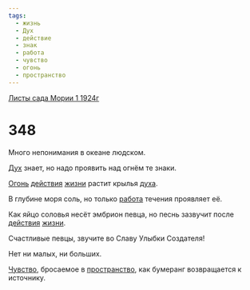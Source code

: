 ```yaml
---
tags:
  - жизнь
  - Дух
  - действие
  - знак
  - работа
  - чувство
  - огонь
  - пространство
---
```


[Листы сада Мории 1 1924г](/agni/1924)

# 348
Много непонимания в океане людском.   

[Дух](/tag/#Дух) знает, но надо проявить над огнём те знаки.   

[Огонь](/tag/#огонь) [действия](/tag/#действие) [жизни](/tag/#жизнь) растит крылья [духа](/tag/#Дух).   

В глубине моря соль, но только [работа](/tag/#работа) течения проявляет её.   

Как яйцо соловья несёт эмбрион певца, но песнь зазвучит после [действия](/tag/#действие) [жизни](/tag/#жизнь).   

Счастливые певцы, звучите во Славу Улыбки Создателя!   

Нет ни малых, ни больших.   

[Чувство](/tag/#чувство), бросаемое в [пространство](/tag/#пространство), как бумеранг возвращается к источнику.   

